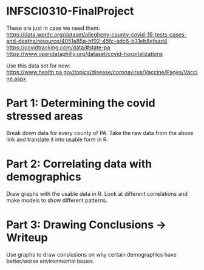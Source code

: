 # INFSCI0310-FinalProject

These are just in case we need them:<br/>
https://data.wprdc.org/dataset/allegheny-county-covid-19-tests-cases-and-deaths/resource/4051a85a-bf92-45fc-adc6-b31eb8efaad4<br/>
https://covidtracking.com/data/#state-pa<br/>
https://www.opendataphilly.org/dataset/covid-hospitalizations<br/>

Use this data set for now:
https://www.health.pa.gov/topics/disease/coronavirus/Vaccine/Pages/Vaccine.aspx<br/>


# Part 1: Determining the covid stressed areas
Break down data for every county of PA. Take the raw data from the above link and translate it into usable form in R.


# Part 2: Correlating data with demographics
Draw graphs with the usable data in R. Look at different correlations and make models to show different patterns.

# Part 3: Drawing Conclusions -> Writeup
Use graphs to draw conslusions on why certain demographics have better/worse environmental issues.

